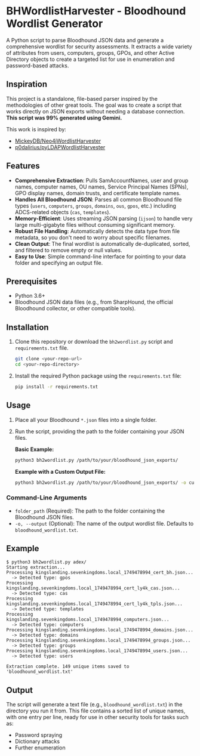 # BHWordlistHarvester - Bloodhound Wordlist Generator

A Python script to parse Bloodhound JSON data and generate a comprehensive wordlist for security assessments. It extracts a wide variety of attributes from users, computers, groups, GPOs, and other Active Directory objects to create a targeted list for use in enumeration and password-based attacks.

## Inspiration

This project is a standalone, file-based parser inspired by the methodologies of other great tools. The goal was to create a script that works directly on JSON exports without needing a database connection.
**This script was 99% generated using Gemini.**

This work is inspired by:
* [MickeyDB/Neo4jWordlistHarvester](https://github.com/MickeyDB/Neo4jWordlistHarvester)
* [p0dalirius/pyLDAPWordlistHarvester](https://github.com/p0dalirius/pyLDAPWordlistHarvester)

## Features

* **Comprehensive Extraction**: Pulls SamAccountNames, user and group names, computer names, OU names, Service Principal Names (SPNs), GPO display names, domain trusts, and certificate template names.
* **Handles All Bloodhound JSON**: Parses all common Bloodhound file types (`users`, `computers`, `groups`, `domains`, `ous`, `gpos`, etc.) including ADCS-related objects (`cas`, `templates`).
* **Memory-Efficient**: Uses streaming JSON parsing (`ijson`) to handle very large multi-gigabyte files without consuming significant memory.
* **Robust File Handling**: Automatically detects the data type from file metadata, so you don't need to worry about specific filenames.
* **Clean Output**: The final wordlist is automatically de-duplicated, sorted, and filtered to remove empty or null values.
* **Easy to Use**: Simple command-line interface for pointing to your data folder and specifying an output file.

## Prerequisites

* Python 3.6+
* Bloodhound JSON data files (e.g., from SharpHound, the official Bloodhound collector, or other compatible tools).

## Installation

1.  Clone this repository or download the `bh2wordlist.py` script and `requirements.txt` file.

    ```bash
    git clone <your-repo-url>
    cd <your-repo-directory>
    ```

2.  Install the required Python package using the `requirements.txt` file:

    ```bash
    pip install -r requirements.txt
    ```

## Usage

1.  Place all your Bloodhound `*.json` files into a single folder.

2.  Run the script, providing the path to the folder containing your JSON files.

    **Basic Example:**
    ```bash
    python3 bh2wordlist.py /path/to/your/bloodhound_json_exports/
    ```

    **Example with a Custom Output File:**
    ```bash
    python3 bh2wordlist.py /path/to/your/bloodhound_json_exports/ -o custom_wordlist.txt
    ```

### Command-Line Arguments
* `folder_path` (Required): The path to the folder containing the Bloodhound JSON files.
* `-o, --output` (Optional): The name of the output wordlist file. Defaults to `bloodhound_wordlist.txt`.

## Example
```
$ python3 bh2wordlist.py adex/                                                                   
Starting extraction...
Processing kingslanding.sevenkingdoms.local_1749478994_cert_bh.json...
  -> Detected type: gpos
Processing kingslanding.sevenkingdoms.local_1749478994_cert_ly4k_cas.json...
  -> Detected type: cas
Processing kingslanding.sevenkingdoms.local_1749478994_cert_ly4k_tpls.json...
  -> Detected type: templates
Processing kingslanding.sevenkingdoms.local_1749478994_computers.json...
  -> Detected type: computers
Processing kingslanding.sevenkingdoms.local_1749478994_domains.json...
  -> Detected type: domains
Processing kingslanding.sevenkingdoms.local_1749478994_groups.json...
  -> Detected type: groups
Processing kingslanding.sevenkingdoms.local_1749478994_users.json...
  -> Detected type: users

Extraction complete. 149 unique items saved to 'bloodhound_wordlist.txt'

```

## Output

The script will generate a text file (e.g., `bloodhound_wordlist.txt`) in the directory you run it from. This file contains a sorted list of unique names, with one entry per line, ready for use in other security tools for tasks such as:
* Password spraying
* Dictionary attacks
* Further enumeration
